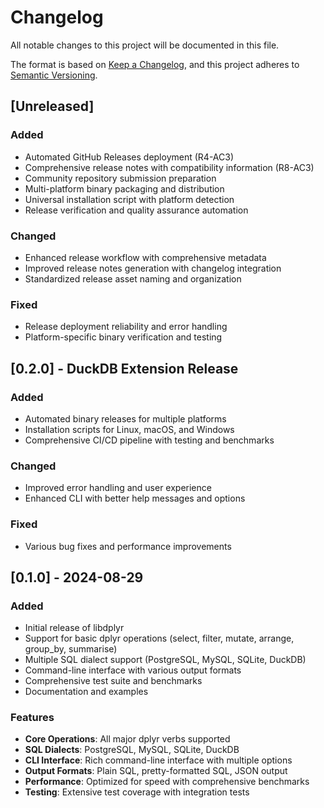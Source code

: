 # Changelog

All notable changes to this project will be documented in this file.

The format is based on [Keep a Changelog](https://keepachangelog.com/en/1.0.0/),
and this project adheres to [Semantic Versioning](https://semver.org/spec/v2.0.0.html).

## [Unreleased]

### Added
- Automated GitHub Releases deployment (R4-AC3)
- Comprehensive release notes with compatibility information (R8-AC3)
- Community repository submission preparation
- Multi-platform binary packaging and distribution
- Universal installation script with platform detection
- Release verification and quality assurance automation

### Changed
- Enhanced release workflow with comprehensive metadata
- Improved release notes generation with changelog integration
- Standardized release asset naming and organization

### Fixed
- Release deployment reliability and error handling
- Platform-specific binary verification and testing

## [0.2.0] - DuckDB Extension Release

### Added
- Automated binary releases for multiple platforms
- Installation scripts for Linux, macOS, and Windows
- Comprehensive CI/CD pipeline with testing and benchmarks

### Changed
- Improved error handling and user experience
- Enhanced CLI with better help messages and options

### Fixed
- Various bug fixes and performance improvements

## [0.1.0] - 2024-08-29

### Added
- Initial release of libdplyr
- Support for basic dplyr operations (select, filter, mutate, arrange, group_by, summarise)
- Multiple SQL dialect support (PostgreSQL, MySQL, SQLite, DuckDB)
- Command-line interface with various output formats
- Comprehensive test suite and benchmarks
- Documentation and examples

### Features
- **Core Operations**: All major dplyr verbs supported
- **SQL Dialects**: PostgreSQL, MySQL, SQLite, DuckDB
- **CLI Interface**: Rich command-line interface with multiple options
- **Output Formats**: Plain SQL, pretty-formatted SQL, JSON output
- **Performance**: Optimized for speed with comprehensive benchmarks
- **Testing**: Extensive test coverage with integration tests